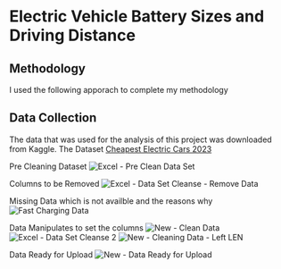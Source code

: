 

# Electric Vehicle Battery Sizes and Driving Distance

## Methodology
I used the following apporach to complete my methodology

## Data Collection
The data that was used for the analysis of this project was downloaded from Kaggle. The Dataset [Cheapest Electric Cars 2023](https://www.kaggle.com/datasets/kkhandekar/cheapest-electric-cars)

Pre Cleaning Dataset
![Excel - Pre Clean Data Set](https://github.com/user-attachments/assets/7a72713d-de46-4950-b2c0-ce975a5b24f8)
<img scr="https://github.com/user-attachments/assets/7a72713d-de46-4950-b2c0-ce975a5b24f8" width="100">


Columns to be Removed
![Excel - Data Set Cleanse - Remove Data](https://github.com/user-attachments/assets/dccbf60b-0906-40b8-ab7f-9f15ba1c19f0)

Missing Data which is not availble and the reasons why
![Fast Charging Data](https://github.com/user-attachments/assets/eb4cf806-de12-491e-aadf-b7faabdd0933)

Data Manipulates to set the columns
![New - Clean Data](https://github.com/user-attachments/assets/36d0bdf9-2fa8-46d2-99ca-cd172328699c)
![Excel - Data Set Cleanse 2](https://github.com/user-attachments/assets/3a0b8261-b577-4073-8ce4-9e2db5f9d711)
![New - Cleaning Data - Left LEN](https://github.com/user-attachments/assets/109114c9-80a4-4425-bf34-40210654d1d7)





Data Ready for Upload
![New - Data Ready for Upload](https://github.com/user-attachments/assets/02269dfd-baf6-4c7c-9ad8-3ee5862b16d4)

